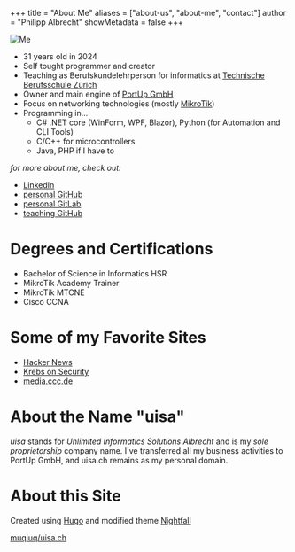 +++
title = "About Me"
aliases = ["about-us", "about-me", "contact"]
author = "Philipp Albrecht"
showMetadata = false
+++

![Me](/me.jpg)

 - 31 years old in 2024
 - Self tought programmer and creator
 - Teaching as Berufskundelehrperson for informatics at [Technische Berufsschule Zürich](https://tbz.ch/) 
 - Owner and main engine of [PortUp GmbH](https://www.portup.ch/)
 - Focus on networking technologies (mostly [MikroTik](https://mikrotik.com/))
 - Programming in...
   - C# .NET core (WinForm, WPF, Blazor), Python (for Automation and CLI Tools)
   - C/C++ for microcontrollers
   - Java, PHP if I have to

*for more about me, check out:*

 - [LinkedIn](https://www.linkedin.com/in/philipp-albrecht-74752a18a/)
 - [personal GitHub](https://github.com/muqiuq)
 - [personal GitLab](https://gitlab.com/muqiuq)
 - [teaching GitHub](https://github.com/alptbz)

# Degrees and Certifications
 - Bachelor of Science in Informatics HSR
 - MikroTik Academy Trainer
 - MikroTik MTCNE
 - Cisco CCNA

# Some of my Favorite Sites
 - [Hacker News](https://news.ycombinator.com/)
 - [Krebs on Security](https://krebsonsecurity.com/)
 - [media.ccc.de](https://media.ccc.de)

# About the Name "uisa"
*uisa* stands for *Unlimited Informatics Solutions Albrecht* and is my *sole proprietorship* company name. I've transferred all my business activities to PortUp GmbH, and uisa.ch remains as my personal domain.

# About this Site
Created using [Hugo](https://gohugo.io/) and modified theme [Nightfall](https://github.com/LordMathis/hugo-theme-nightfall)

[muqiuq/uisa.ch](https://github.com/muqiuq/uisa.ch/)